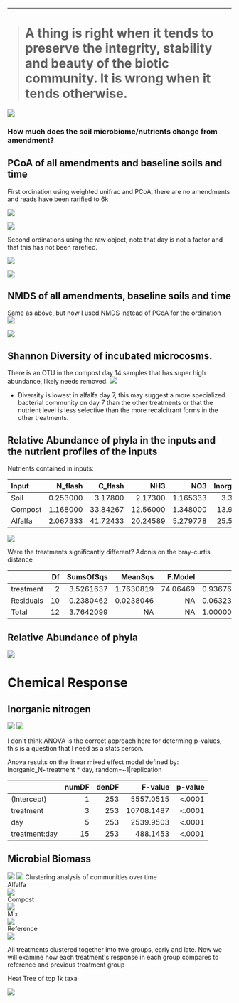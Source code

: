 ------------------------------------------------------------------------

> A thing is right when it tends to preserve the integrity, stability and beauty of the biotic community. It is wrong when it tends otherwise.
> ============================================================================================================================================

![](./images/giphy.gif)

### How much does the soil microbiome/nutrients change from amendment?

PCoA of all amendments and baseline soils and time
--------------------------------------------------

First ordination using weighted unifrac and PCoA, there are no
amendments and reads have been rarified to 6k

![](./Figures/day.PCoA.wunifrac.png)

![](./Figures/trt.PCoA.wunifrac.png)

Second ordinations using the raw object, note that day is not a factor
and that this has not been rarefied.

![](./Figures/raw.day.PCoA.wunifrac.png)

![](./Figures/raw.trt.PCoA.wunifrac.png)

NMDS of all amendments, baseline soils and time
-----------------------------------------------

Same as above, but now I used NMDS instead of PCoA for the ordination  
![](./Figures/day.NMDS.wunifrac.png)

![](./Figures/trt.NMDS.wunifrac.png)

Shannon Diversity of incubated microcosms.
------------------------------------------

There is an OTU in the compost day 14 samples that has super high
abundance, likely needs removed. ![](./Figures/shannon.diversity.png)

-   Diversity is lowest in alfalfa day 7, this may suggest a more
    specialized bacterial community on day 7 than the other treatments
    or that the nutrient level is less selective than the more
    recalcitrant forms in the other treatments.

Relative Abundance of phyla in the inputs and the nutrient profiles of the inputs
---------------------------------------------------------------------------------

Nutrients contained in inputs:

<table>
<thead>
<tr class="header">
<th align="left">Input</th>
<th align="right">N_flash</th>
<th align="right">C_flash</th>
<th align="right">NH3</th>
<th align="right">NO3</th>
<th align="right">Inorganic_N</th>
<th align="right">C_N</th>
</tr>
</thead>
<tbody>
<tr class="odd">
<td align="left">Soil</td>
<td align="right">0.253000</td>
<td align="right">3.17800</td>
<td align="right">2.17300</td>
<td align="right">1.165333</td>
<td align="right">3.338333</td>
<td align="right">12.56126</td>
</tr>
<tr class="even">
<td align="left">Compost</td>
<td align="right">1.168000</td>
<td align="right">33.84267</td>
<td align="right">12.56000</td>
<td align="right">1.348000</td>
<td align="right">13.908000</td>
<td align="right">28.97489</td>
</tr>
<tr class="odd">
<td align="left">Alfalfa</td>
<td align="right">2.067333</td>
<td align="right">41.72433</td>
<td align="right">20.24589</td>
<td align="right">5.279778</td>
<td align="right">25.525667</td>
<td align="right">20.18268</td>
</tr>
</tbody>
</table>

![](./Figures/rela_abund_input.png)

Were the treatments significantly different? Adonis on the bray-curtis
distance

<table>
<thead>
<tr class="header">
<th align="left"></th>
<th align="right">Df</th>
<th align="right">SumsOfSqs</th>
<th align="right">MeanSqs</th>
<th align="right">F.Model</th>
<th align="right">R2</th>
<th align="right">Pr(&gt;F)</th>
</tr>
</thead>
<tbody>
<tr class="odd">
<td align="left">treatment</td>
<td align="right">2</td>
<td align="right">3.5261637</td>
<td align="right">1.7630819</td>
<td align="right">74.06469</td>
<td align="right">0.9367606</td>
<td align="right">0.001</td>
</tr>
<tr class="even">
<td align="left">Residuals</td>
<td align="right">10</td>
<td align="right">0.2380462</td>
<td align="right">0.0238046</td>
<td align="right">NA</td>
<td align="right">0.0632394</td>
<td align="right">NA</td>
</tr>
<tr class="odd">
<td align="left">Total</td>
<td align="right">12</td>
<td align="right">3.7642099</td>
<td align="right">NA</td>
<td align="right">NA</td>
<td align="right">1.0000000</td>
<td align="right">NA</td>
</tr>
</tbody>
</table>

Relative Abundance of phyla
---------------------------

![](./Figures/rela_abund.png) 
# Chemical Response         
## Inorganic nitrogen            
![](./Figures/inorganic_N_plot.png)
![](./Figures/inorganic_N_plot_diff.png)

I don't think ANOVA is the correct approach here for determing p-values,
this is a question that I need as a stats person.

Anova results on the linear mixed effect model defined by:
Inorganic\_N~treatment \* day, random=~1|replication

<table>
<thead>
<tr class="header">
<th align="left"></th>
<th align="right">numDF</th>
<th align="right">denDF</th>
<th align="right">F-value</th>
<th align="right">p-value</th>
</tr>
</thead>
<tbody>
<tr class="odd">
<td align="left">(Intercept)</td>
<td align="right">1</td>
<td align="right">253</td>
<td align="right">5557.0515</td>
<td align="right">&lt;.0001</td>
</tr>
<tr class="even">
<td align="left">treatment</td>
<td align="right">3</td>
<td align="right">253</td>
<td align="right">10708.1487</td>
<td align="right">&lt;.0001</td>
</tr>
<tr class="odd">
<td align="left">day</td>
<td align="right">5</td>
<td align="right">253</td>
<td align="right">2539.9503</td>
<td align="right">&lt;.0001</td>
</tr>
<tr class="even">
<td align="left">treatment:day</td>
<td align="right">15</td>
<td align="right">253</td>
<td align="right">488.1453</td>
<td align="right">&lt;.0001</td>
</tr>
</tbody>
</table>

Microbial Biomass
-----------------

![](./Figures/MBC_mg.kg_per_dry_wt_soil.png)
![](./Figures/MBC_mg.kg_per_dry_wt_soil_plot_diff.png)
Clustering analysis of communities over time   
Alfalfa   
![](./Figures/hclust_alfalfa.png)       
Compost   
![](./Figures/hclust_compost.png)      
Mix    
![](./Figures/hclust_mix.png)    
Reference    
![](./Figures/hclust_reference.png)    

All treatments clustered together into two groups, early and late. Now we will examine how each treatment's response in each group compares to reference and previous treatment group



Heat Tree of top 1k taxa

![](./Figures/metacoder.png)
